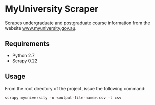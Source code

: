 # MyUniversity Scraper

Scrapes undergraduate and postgraduate course information from the website www.myuniversity.gov.au.

## Requirements

* Python 2.7
* Scrapy 0.22

## Usage

From the root directory of the project, issue the following command:

	scrapy myuniversity -o <output-file-name>.csv -t csv